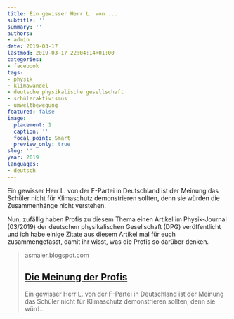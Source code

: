 ```yaml
---
title: Ein gewisser Herr L. von ...
subtitle: ''
summary: ''
authors:
- admin
date: 2019-03-17
lastmod: 2019-03-17 22:04:14+01:00
categories:
- facebook
tags:
- physik
- klimawandel
- deutsche physikalische gesellschaft
- schüleraktivismus
- umweltbewegung
featured: false
image:
  placement: 1
  caption: ''
  focal_point: Smart
  preview_only: true
slug: ''
year: 2019
languages:
- deutsch
---
```


Ein gewisser Herr L. von der F-Partei in Deutschland ist der Meinung das Schüler nicht für Klimaschutz demonstrieren sollten, denn sie würden die Zusammenhänge nicht verstehen. 

Nun, zufällig haben Profis zu diesem Thema einen Artikel im Physik-Journal (03/2019) der deutschen physikalischen Gesellschaft (DPG) veröffentlicht und ich habe einige Zitate aus diesem Artikel mal für euch zusammengefasst, damit ihr wisst, was die Profis so darüber denken.
> asmaier.blogspot.com
> ## [Die Meinung der Profis](https://asmaier.blogspot.com/2019/03/die-meinung-der-profis.html)
>
> Ein gewisser Herr L. von der F-Partei in Deutschland ist der Meinung das Schüler nicht für Klimaschutz demonstrieren sollten, denn sie würd...